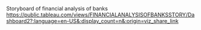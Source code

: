 Storyboard of financial analysis of banks
https://public.tableau.com/views/FINANCIALANALYSISOFBANKSSTORY/Dashboard2?:language=en-US&:display_count=n&:origin=viz_share_link
